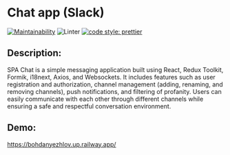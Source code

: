 # Chat app (Slack)
[![Maintainability](https://api.codeclimate.com/v1/badges/fd2e1d9f5c4055dc0e64/maintainability)](https://codeclimate.com/github/Bohdan2241/frontend-project-12/maintainability)
![Linter](https://github.com/bohdanyezhlov/chat/actions/workflows/linter.yml/badge.svg)
[![code style: prettier](https://img.shields.io/badge/code_style-prettier-ff69b4.svg?style=flat-square)](https://github.com/prettier/prettier)

## Description:
SPA Chat is a simple messaging application built using React, Redux Toolkit, Formik, i18next, Axios, and Websockets. It includes features such as user registration and authorization, channel management (adding, renaming, and removing channels), push notifications, and filtering of profanity. Users can easily communicate with each other through different channels while ensuring a safe and respectful conversation environment.

## Demo:
https://bohdanyezhlov.up.railway.app/
